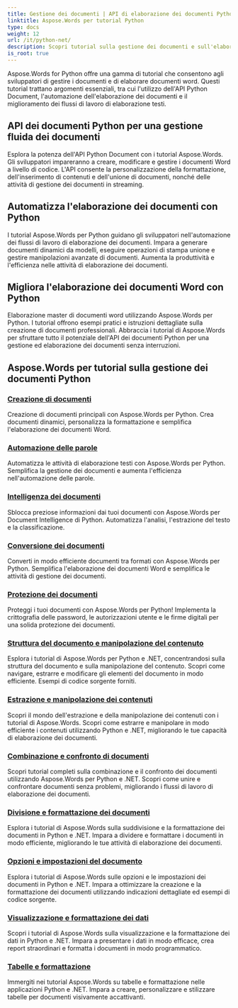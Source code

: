 ```yaml
---
title: Gestione dei documenti | API di elaborazione dei documenti Python Aspose.Words
linktitle: Aspose.Words per tutorial Python
type: docs
weight: 12
url: /it/python-net/
description: Scopri tutorial sulla gestione dei documenti e sull'elaborazione testi con Aspose.Words per Python. Automatizza l'elaborazione dei documenti, personalizza la formattazione e crea documenti dinamici.
is_root: true
---
```

Aspose.Words for Python offre una gamma di tutorial che consentono agli sviluppatori di gestire i documenti e di elaborare documenti word. Questi tutorial trattano argomenti essenziali, tra cui l'utilizzo dell'API Python Document, l'automazione dell'elaborazione dei documenti e il miglioramento dei flussi di lavoro di elaborazione testi.

## API dei documenti Python per una gestione fluida dei documenti

Esplora la potenza dell'API Python Document con i tutorial Aspose.Words. Gli sviluppatori impareranno a creare, modificare e gestire i documenti Word a livello di codice. L'API consente la personalizzazione della formattazione, dell'inserimento di contenuti e dell'unione di documenti, nonché delle attività di gestione dei documenti in streaming.

## Automatizza l'elaborazione dei documenti con Python

I tutorial Aspose.Words per Python guidano gli sviluppatori nell'automazione dei flussi di lavoro di elaborazione dei documenti. Impara a generare documenti dinamici da modelli, eseguire operazioni di stampa unione e gestire manipolazioni avanzate di documenti. Aumenta la produttività e l'efficienza nelle attività di elaborazione dei documenti.

## Migliora l'elaborazione dei documenti Word con Python

Elaborazione master di documenti word utilizzando Aspose.Words per Python. I tutorial offrono esempi pratici e istruzioni dettagliate sulla creazione di documenti professionali. Abbraccia i tutorial di Aspose.Words per sfruttare tutto il potenziale dell'API dei documenti Python per una gestione ed elaborazione dei documenti senza interruzioni.

## Aspose.Words per tutorial sulla gestione dei documenti Python
### [Creazione di documenti](./document-creation/)
Creazione di documenti principali con Aspose.Words per Python. Crea documenti dinamici, personalizza la formattazione e semplifica l'elaborazione dei documenti Word.
### [Automazione delle parole](./word-automation/)
Automatizza le attività di elaborazione testi con Aspose.Words per Python. Semplifica la gestione dei documenti e aumenta l'efficienza nell'automazione delle parole.
### [Intelligenza dei documenti](./document-intelligence/)
Sblocca preziose informazioni dai tuoi documenti con Aspose.Words per Document Intelligence di Python. Automatizza l'analisi, l'estrazione del testo e la classificazione.
### [Conversione dei documenti](./document-conversion/)
Converti in modo efficiente documenti tra formati con Aspose.Words per Python. Semplifica l'elaborazione dei documenti Word e semplifica le attività di gestione dei documenti. 
### [Protezione dei documenti](./document-protection/)
Proteggi i tuoi documenti con Aspose.Words per Python! Implementa la crittografia delle password, le autorizzazioni utente e le firme digitali per una solida protezione dei documenti.
### [Struttura del documento e manipolazione del contenuto](./document-structure-and-content-manipulation/)
Esplora i tutorial di Aspose.Words per Python e .NET, concentrandosi sulla struttura del documento e sulla manipolazione del contenuto. Scopri come navigare, estrarre e modificare gli elementi del documento in modo efficiente. Esempi di codice sorgente forniti.
### [Estrazione e manipolazione dei contenuti](./content-extraction-and-manipulation/)
Scopri il mondo dell'estrazione e della manipolazione dei contenuti con i tutorial di Aspose.Words. Scopri come estrarre e manipolare in modo efficiente i contenuti utilizzando Python e .NET, migliorando le tue capacità di elaborazione dei documenti.
### [Combinazione e confronto di documenti](./document-combining-and-comparison/)
Scopri tutorial completi sulla combinazione e il confronto dei documenti utilizzando Aspose.Words per Python e .NET. Scopri come unire e confrontare documenti senza problemi, migliorando i flussi di lavoro di elaborazione dei documenti.
### [Divisione e formattazione dei documenti](./document-splitting-and-formatting/)
Esplora i tutorial di Aspose.Words sulla suddivisione e la formattazione dei documenti in Python e .NET. Impara a dividere e formattare i documenti in modo efficiente, migliorando le tue attività di elaborazione dei documenti. 
### [Opzioni e impostazioni del documento](./document-options-and-settings/)
Esplora i tutorial di Aspose.Words sulle opzioni e le impostazioni dei documenti in Python e .NET. Impara a ottimizzare la creazione e la formattazione dei documenti utilizzando indicazioni dettagliate ed esempi di codice sorgente.
### [Visualizzazione e formattazione dei dati](./data-visualization-and-formatting/)
Scopri i tutorial di Aspose.Words sulla visualizzazione e la formattazione dei dati in Python e .NET. Impara a presentare i dati in modo efficace, crea report straordinari e formatta i documenti in modo programmatico.
### [Tabelle e formattazione](./tables-and-formatting/)
Immergiti nei tutorial Aspose.Words su tabelle e formattazione nelle applicazioni Python e .NET. Impara a creare, personalizzare e stilizzare tabelle per documenti visivamente accattivanti. 